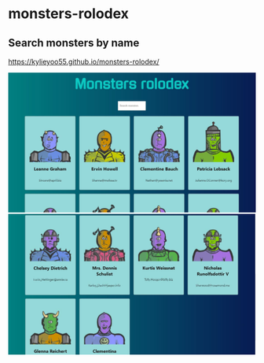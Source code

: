 # monsters-rolodex
## Search monsters by name 
https://kylieyoo55.github.io/monsters-rolodex/

![My image](https://github.com/kylieyoo55/monsters-rolodex/blob/pics/src/images/pic01.JPG?raw=true)
![My image](https://github.com/kylieyoo55/monsters-rolodex/blob/pics/src/images/pic02.JPG?raw=true)
